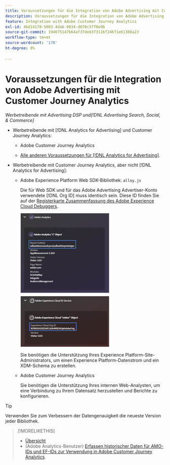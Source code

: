 ```yaml
---
title: Voraussetzungen für die Integration von Adobe Advertising mit Customer Journey Analytics
description: Voraussetzungen für die Integration von Adobe Advertising mit Customer Journey Analytics
feature: Integration with Adobe Customer Journey Analytics
exl-id: 4bd14178-5003-4da6-9034-d070c57f0e9b
source-git-commit: 194675147b64af37de6373116f246f1e61388a23
workflow-type: tm+mt
source-wordcount: '170'
ht-degree: 0%

---
```


# Voraussetzungen für die Integration von Adobe Advertising mit Customer Journey Analytics

*Werbetreibende mit Advertising DSP und[!DNL Advertising Search, Social, & Commerce]*

* Werbetreibende mit [!DNL Analytics for Advertising] und Customer Journey Analytics:

   * Adobe Customer Journey Analytics<!-- any specific version? -->

   * [Alle anderen Voraussetzungen für [!DNL Analytics for Advertising]](/help/integrations/analytics/prerequisites.md).

* Werbetreibende mit Customer Journey Analytics, aber nicht [!DNL Analytics for Advertising]:

   * Adobe Experience Platform Web SDK-Bibliothek: `alloy.js`

     Die für Web SDK und für das Adobe Advertising Advertiser-Konto verwendete [!DNL Org ID] muss identisch sein. Diese ID finden Sie auf der [Registerkarte Zusammenfassung des Adobe Experience Cloud Debuggers](https://experienceleague.adobe.com/docs/debugger/using-v2/summary.html).

     ![Übersichtsbildschirm des Experience Cloud Debugger](/help/integrations/assets/a4adc-debugger-summary.png)

     Sie benötigen die Unterstützung Ihres Experience Platform-Site-Administrators, um einen Experience Platform-Datenstrom und ein XDM-Schema zu erstellen.

   * Adobe Customer Journey Analytics<!-- any specific version? -->

     Sie benötigen die Unterstützung Ihres internen Web-Analysten, um eine Verbindung zu Ihrem Datensatz herzustellen und Berichte zu konfigurieren.

>[!TIP]
>
>Verwenden Sie zum Verbessern der Datengenauigkeit die neueste Version jeder Bibliothek.

>[!MORELIKETHIS]
>
>* [Übersicht](overview.md)
>* (Adobe Analytics-Benutzer) [Erfassen historischer Daten für AMO-IDs und EF-IDs zur Verwendung in Adobe Customer Journey Analytics](/help/integrations/analytics/rvars-to-evars.md).
